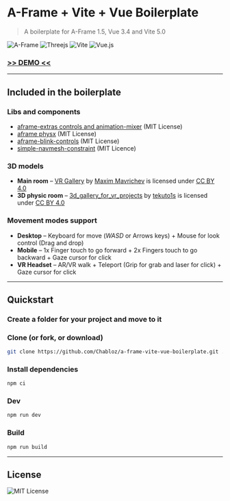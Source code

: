 # A-Frame + Vite + Vue Boilerplate

> A boilerplate for A-Frame 1.5, Vue 3.4 and Vite 5.0

![A-Frame](https://img.shields.io/badge/A%E2%80%93Frame-1.5-brightgreen?style=for-the-badge&labelColor=%23ef2d5e&color=%23ef2d5e)
![Threejs](https://img.shields.io/badge/threejs-black?style=for-the-badge&logo=three.js&logoColor=white)
![Vite](https://img.shields.io/badge/vite-%23646CFF.svg?style=for-the-badge&logo=vite&logoColor=white)
![Vue.js](https://img.shields.io/badge/vuejs-%2335495e.svg?style=for-the-badge&logo=vuedotjs&logoColor=%234FC08D)

### **[>> DEMO <<](https://onivers.com/aframe-vue-boilerplate/)**

---

## Included in the boilerplate

### Libs and components

- [aframe-extras controls and animation-mixer](https://github.com/c-frame/aframe-extras) (MIT License)
- [aframe physx](https://github.com/c-frame/physx) (MIT License)
- [aframe-blink-controls](https://github.com/jure/aframe-blink-controls) (MIT License)
- [simple-navmesh-constraint](https://github.com/AdaRoseCannon/aframe-xr-boilerplate) (MIT Licence)

### 3D models

- **Main room** – [VR Gallery](https://sketchfab.com/3d-models/vr-gallery-1ac32ed62fdf424498acc146fad31f7e) by [Maxim Mavrichev](https://sketchfab.com/mvrc.art) is licensed under [CC BY 4.0](https://creativecommons.org/licenses/by/4.0/)
- **3D physic room** – [3d_gallery_for_vr_projects](https://sketchfab.com/3d-models/3d-gallery-for-vr-projects-68f77ed8558c4bd59e0a13e2cc9d1fd1) by [tekuto1s](https://sketchfab.com/tekuto1s) is licensed under [CC BY 4.0](https://creativecommons.org/licenses/by/4.0/)

### Movement modes support

- **Desktop** – Keyboard for move (_WASD_ or Arrows keys) + Mouse for look control (Drag and drop)
- **Mobile** – 1x Finger touch to go forward + 2x Fingers touch to go backward + Gaze cursor for click
- **VR Headset** – AR/VR walk + Teleport (Grip for grab and laser for click) + Gaze cursor for click

---

## Quickstart

### Create a folder for your project and move to it

### Clone (or fork, or download)

```sh
git clone https://github.com/Chabloz/a-frame-vite-vue-boilerplate.git .
```

### Install dependencies

```sh
npm ci
```

### Dev

```sh
npm run dev
```

### Build

```sh
npm run build
```

---

## License

![MIT License](https://img.shields.io/badge/License-MIT-brightgreen?style=for-the-badge&color=%23262626)
